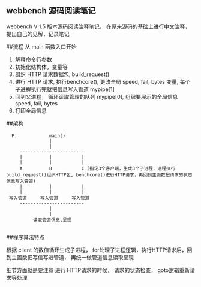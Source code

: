 webbench 源码阅读笔记
-------------

webbench V 1.5 版本源码阅读注释笔记， 在原来源码的基础上进行中文注释， 提出自己的见解，记录笔记

##流程
从 main 函数入口开始
1. 解释命令行参数<br />
2. 初始化结构体，变量等<br /> 
3. 组织 HTTP 请求数据包,  build_request() <br />
4. 进行 HTTP 请求, 执行benchcore(), 更改全局 speed, fail, bytes 变量, 每个子进程执行完就把信息写入管道 mypipe[1]   <br />
5. 回到父进程， 循环读取管理的队列 mypipe[0], 组织要展示的全局信息 speed, fail, bytes   <br />
6. 打印全局信息


##架构
```
  P:     　　　  main() 
                |
                |
     ------------------------
     |          |           |
     |          |           |
     A          B           C (指定3个客户端，生成3个子进程，进程执行 build_request()组织HTTP包, benchcore()进行HTTP请求，再回到主函数把请求的状态信息写入管道) 
     |          |           |
     |          |           |
 写入管道     写入管道     写入管道 
     ------------------------ 
                |
                |
          读取管道信息,呈现    
          
```
          
##程序算法特点

根据 client 的数值循环生成子进程， for处理子进程逻辑，执行HTTP请求后，回到主函数把写信写进管道， 再统一做管道信息读取呈现

细节方面就是要注意 进行 HTTP请求的时候， 请求的状态检查， goto逻辑重新请求等处理 
    
    
